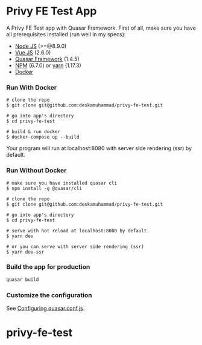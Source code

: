 # Privy FE Test App

A Privy FE Test app with Quasar Framework. 
First of all, make sure you have all prerequisites installed (run well in my specs):
- [Node JS](https://nodejs.org/en/) (>=@8.9.0)
- [Vue JS](https://github.com/vuejs/vue-cli) (2.6.0)
- [Quasar Framework](https://quasar.dev/quasar-cli/installation) (1.4.5)
- [NPM](https://www.npmjs.com/get-npm) (6.7.0) or [yarn](https://yarnpkg.com/lang/en/docs/install/#mac-stable) (1.17.3)
- [Docker](https://www.docker.com/products/developer-tools)

### Run With Docker
```
# clone the repo
$ git clone git@github.com:deskamuhammad/privy-fe-test.git

# go into app's directory
$ cd privy-fe-test

# build & run docker
$ docker-compose up --build
```
Your program will run at localhost:8080 with server side rendering (ssr) by default.

### Run Without Docker
```
# make sure you have installed quasar cli
$ npm install -g @quasar/cli

# clone the repo
$ git clone git@github.com:deskamuhammad/privy-fe-test.git

# go into app's directory
$ cd privy-fe-test

# serve with hot reload at localhost:8080 by default.
$ yarn dev

# or you can serve with server side rendering (ssr)
$ yarn dev-ssr
```

### Build the app for production
```bash
quasar build
```

### Customize the configuration
See [Configuring quasar.conf.js](https://quasar.dev/quasar-cli/quasar-conf-js).

# privy-fe-test

